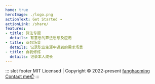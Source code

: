 ```yaml
---
home: true
heroImage: ./logo.png
actionText: Get Started →
actionLink: /share/
features:
- title: 算法专题
  details: 有意思的算法思想及应用
- title: 业务场景
  details: 记录职业生涯中遇到的需求场景
- title: 自我修炼
  details: 记录本人成长
---
```


::: slot footer
MIT Licensed | Copyright © 2022-present [fanghaoming](https://github.com/FangHaoming)
[<u>Contact me</u>📫](/contact/)
:::
